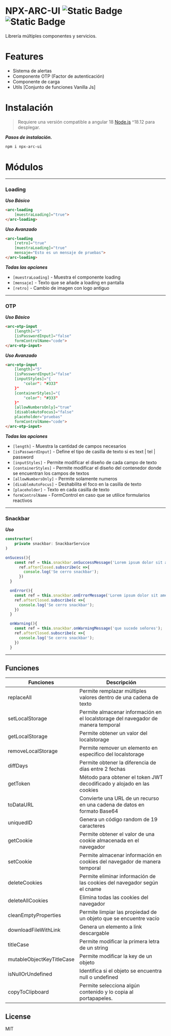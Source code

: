 # NPX-ARC-UI ![Static Badge](https://img.shields.io/badge/licence%20-%20MIT%20-%20sky%20blue) ![Static Badge](https://img.shields.io/badge/npm%20-%20v18.2.8%20-%20blue)

Librería múltiples componentes y servicios.

# Features

- Sistema de alertas
- Componente OTP (Factor de autenticación)
- Componente de carga
- Utils [Conjunto de funciones Vanilla Js]

# Instalación
> Requiere una versión compatible a angular 18 [Node.js](https://nodejs.org/)	^18.12 para desplegar.

*__Pasos de instalación.__*

```sh
npm i npx-arc-ui
```

# Módulos
---
### Loading
*__Uso Básico__*
```html
<arc-loading 
    [muestraLoading]="true">
</arc-loading>
```

*__Uso Avanzado__*
```html
<arc-loading 
    [retro]="true" 
    [muestraLoading]="true" 
    mensaje="Esto es un mensaje de pruebas">
</arc-loading>
```

*__Todas las opciones__*
- `[muestraLoading]` - Muestra el componente loading
- `[mensaje]` - Texto que se añade a loading en pantalla
- `[retro]` - Cambio de imagen con logo antiguo

---
### OTP
 *__Uso Básico__*
```html
<arc-otp-input 
    [length]="5" 
    [isPasswordInput]="false" 
    formControlName="code">
</arc-otp-input>
```

*__Uso Avanzado__*
```html
<arc-otp-input 
    [length]="5" 
    [isPasswordInput]="false" 
    [inputStyles]="{
        "color": "#333"
    }"
    [containerStyles]="{
        "color": "#333"
    }"
    [allowNumbersOnly]="true"
    [disableAutoFocus]="false"
    placeholder="pruebas"
    formControlName="code">
</arc-otp-input>
```

*__Todas las opciones__*
- `[length]` - Muestra la cantidad de campos necesarios
- `[isPasswordInput]` - Define el tipo de casilla de texto si es text | tel | password
- `[inputStyles]` - Permite modificar el diseño de cada campo de texto
- `[containerStyles]` - Permite modificar el diseño del contenedor donde se encuentran los campos de textos
- `[allowNumbersOnly]` - Permite solamente numeros
- `[disableAutoFocus]` - Deshabilita el foco en la casilla de texto
- `[placeholder]` - Texto en cada casilla de texto
- `formControlName` - FormControl en caso que se utilice formularios reactivos

---

### Snackbar
*__Uso__*
```typescript
constructor(
    private snackbar: SnackbarService
)

onSucess(){
    const ref = this.snackbar.onSuccessMessage('Lorem ipsum dolor sit amet, consectetur adipiscing elit. Praesent ut iaculis ipsum. Vestibulum vitae gravida felis. In et elit non elit scelerisque suscipit. Quisque id volutpat ligula. Nullam lectus.');
      ref.afterClosed.subscribe(c =>{
        console.log('Se cerro snackbar');
      })
  }

  onError(){
    const ref = this.snackbar.onErrorMessage('Lorem ipsum dolor sit amet, consectetur adipiscing elit. Pellentesque mollis pretium quis.');
    ref.afterClosed.subscribe(c =>{
      console.log('Se cerro snackbar');
    })
  }

  onWarning(){
    const ref = this.snackbar.onWarningMessage('que sucede señores');
    ref.afterClosed.subscribe(c =>{
      console.log('Se cerro snackbar');
    })
  }
```
---
## Funciones

| Funciones | Descripción |
| ------ | ------ |
| replaceAll | Permite remplazar múltiples valores dentro de una cadena de texto |
| setLocalStorage | Permite almacenar información en el localstorage del navegador de manera temporal |
| getLocalStorage | Permite obtener un valor del localstorage |
| removeLocalStorage | Permite remover un elemento en especifico del localstorage |
| diffDays | Permite obtener la diferencia de días entre 2 fechas |
| getToken | Método para obtener el token JWT decodificado y alojado en las cookies |
| toDataURL | Convierte una URL de un recurso en una cadena de datos en formato Base64 |
| uniquedID | Genera un código random de 19 caracteres |
| getCookie | Permite obtener el valor de una cookie almacenada en el navegador |
| setCookie | Permite almacenar información en cookies del navegador de manera temporal |
| deleteCookies | Permite eliminar información de las cookies del navegador según el cname |
| deleteAllCookies | Elimina todas las cookies del navegador |
| cleanEmptyProperties | Permite limpiar las propiedad de un objeto que se encuentre vacío |
| downloadFileWithLink | Genera un elemento a link descargable |
| titleCase | Permite modificar la primera letra de un string |
| mutableObjectKeyTitleCase | Permite modificar la key de un objeto |
| isNullOrUndefined | Identifica si el objeto se encuentra null o undefined |
| copyToClipboard | Permite selecciona algún contenido y lo copia al portapapeles. |

## License

MIT
